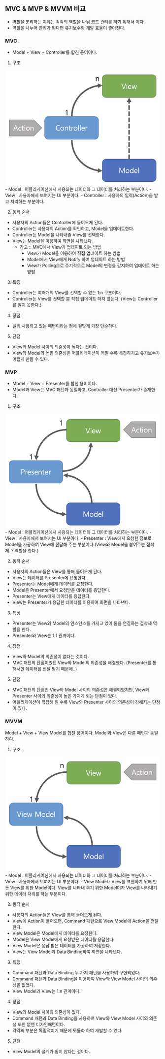 ## MVC & MVP & MVVM 비교
- 역할을 분리하는 이유는 각각의 역할을 나눠 코드 관리를 하기 위해서 이다.
- 역할을 나누어 관리가 된다면 유지보수와 개발 효율이 좋아진다.

### MVC
- Model + View + Controller를 합친 용어이다.

1. 구조
<img src="../Img/MVC.png" />
- Model : 어플리케이션에서 사용되는 데이터와 그 데이터를 처리하는 부분이다.
- View : 사용자에서 보여지는 UI 부분이다.
- Controller : 사용자의 입력(Action)을 받고 처리하는 부분이다.

2. 동작 순서
- 사용자의 Action들은 Controller에 들어오게 된다.
- Controller는 사용자의 Action를 확인하고, Model을 업데이트한다.
- Controller는 Model을 나타내줄 View를 선택한다.
- View는 Model을 이용하여 화면을 나타낸다.
    - 참고 :: MVC에서 View가 업데이트 되는 방법
        - View가 Model을 이용하여 직접 업데이트 하는 방법
        - Model에서 View에게 Notify 하여 업데이트 하는 방법
        - View가 Polling으로 주기적으로 Model의 변경을 감지하여 업데이트 하는 방법

3. 특징
- Controller는 여러개의 View를 선택할 수 있는 1:n 구조이다.
- Controller는 View를 선택할 뿐 직접 업데이트 하지 않는다. (View는 Controller를 알지 못한다.)

4. 장점
- 널리 사용되고 있는 패턴이라는 점에 걸맞게 가장 단순하다.

5. 단점
- View와 Model 사이의 의존성이 높다는 것이다.
- View와 Model의 높은 의존성은 어플리케이션이 커질 수록 복잡하지고 유지보수가 어렵게 만들 수 있다.

### MVP
- Model + View + Presenter를 합친 용어이다.
- Model과 View는 MVC 패턴과 동일하고, Controller 대신 Presenter가 존재한다.
1. 구조
<img src="../Img/MVP.png" />
- Model : 어플리케이션에서 사용되는 데이터와 그 데이터를 처리하는 부분이다.
- View : 사용자에서 보여지는 UI 부분이다.
- Presenter : View에서 요청한 정보로 Model을 가공하여 View에 전달해 주는 부분이다.(View와 Model을 붙여주는 접착제..? 역할을 한다.)

2. 동작 순서
- 사용자의 Action들은 View를 통해 들어오게 된다.
- View는 데이터를 Presenter에 요청한다.
- Presenter는 Model에게 데이터를 요청한다.
- Model은 Presenter에서 요청받은 데이터를 응답한다.
- Presenter는 View에게 데이터를 응답한다.
- View는 Presenter가 응답한 데이터를 이용하여 화면을 나타낸다.

3. 특징
- Presenter는 View와 Model의 인스턴스를 가지고 있어 둘을 연결하는 접착제 역할을 한다.
- Presenter와 View는 1:1 관계이다.

4. 장점
- View와 Model의 의존성이 없다는 것이다.
- MVC 패턴의 단점이었던 View와 Model의 의존성을 해결했다. (Presenter를 통해서만 데이터를 전달 받기 때문에..)

5. 단점
- MVC 패턴의 단점인 View와 Model 사이의 의존성은 해결되었지만, View와 Presenter 사이의 의존성이 높은 가지게 되는 단점이 있다.
- 어플리케이션이 복잡해 질 수록 View와 Presenter 사이의 의존성이 강해지는 단점이 있다.

### MVVM
Model + View + View Model를 합친 용어이다. Model과 View은 다른 패턴과 동일하다.

1. 구조
<img src="../Img/MVVM.png" />
- Model : 어플리케이션에서 사용되는 데이터와 그 데이터를 처리하는 부분이다.
- View : 사용자에서 보여지는 UI 부분이다.
- View Model : View를 표현하기 위해 만든 View를 위한 Model이다. View를 나타내 주기 위한 Model이자 View를 나타내기 위한 데이터 처리를 하는 부분이다.

2. 동작 순서
- 사용자의 Action들은 View를 통해 들어오게 된다.
- View에 Action이 들어오면, Command 패턴으로 View Model에 Action을 전달한다.
- View Model은 Model에게 데이터를 요청한다.
- Model은 View Model에게 요청받은 데이터를 응답한다.
- View Model은 응답 받은 데이터를 가공하여 저장한다.
- View는 View Model과 Data Binding하여 화면을 나타낸다.

3. 특징
- Command 패턴과 Data Binding 두 가지 패턴을 사용하여 구현되었다.
- Command 패턴과 Data Binding을 이용하여 View와 View Model 사이의 의존성을 없앴다.
- View Model과 View는 1:n 관계이다.

4. 장점
- View와 Model 사이의 의존성이 없다.
- Command 패턴과 Data Binding을 사용하여 View와 View Model 사이의 의존성 또한 없앤 디자인패턴이다.
- 각각의 부분은 독립적이기 때문에 모듈화 하여 개발할 수 있다.

5. 단점
- View Model의 설계가 쉽지 않다는 점이다.